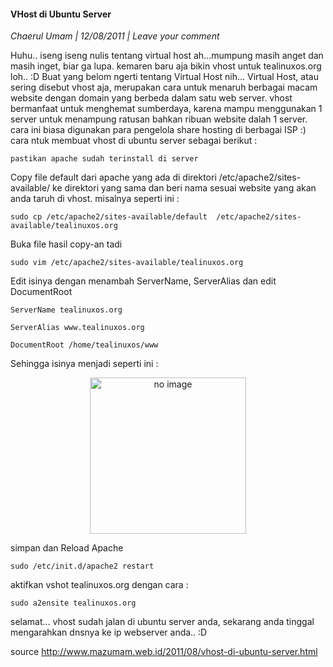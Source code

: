 #### VHost di Ubuntu Server
_Chaerul Umam | 12/08/2011 | Leave your comment_

Huhu.. iseng iseng nulis tentang virtual host ah…mumpung masih anget dan masih inget, biar ga lupa. kemaren baru aja bikin vhost untuk tealinuxos.org loh.. :D
Buat yang belom ngerti tentang Virtual Host nih…
Virtual Host, atau sering disebut vhost aja, merupakan cara untuk menaruh berbagai macam website dengan domain yang berbeda dalam satu web server.
vhost bermanfaat untuk menghemat sumberdaya, karena mampu menggunakan 1 server untuk menampung ratusan bahkan ribuan website dalah 1 server. cara ini biasa digunakan para pengelola share hosting di berbagai ISP :)
cara ntuk membuat vhost di ubuntu server sebagai berikut :
```
pastikan apache sudah terinstall di server 
```
Copy file default dari apache yang ada di direktori /etc/apache2/sites-available/ ke direktori yang sama dan beri nama sesuai website yang akan anda taruh di vhost. misalnya seperti ini :
```
sudo cp /etc/apache2/sites-available/default  /etc/apache2/sites-available/tealinuxos.org
```
Buka file hasil copy-an tadi
```
sudo vim /etc/apache2/sites-available/tealinuxos.org
```
Edit isinya dengan menambah ServerName, ServerAlias dan edit DocumentRoot
```
ServerName tealinuxos.org

ServerAlias www.tealinuxos.org

DocumentRoot /home/tealinuxos/www
```
Sehingga isinya menjadi seperti ini :
<div align="center">
	<img src="./assets/noimg.jpg" height="250px" alt="no image">
</div> 

simpan dan Reload Apache
```
sudo /etc/init.d/apache2 restart
```
aktifkan vshot tealinuxos.org dengan cara :
```
sudo a2ensite tealinuxos.org
```
selamat… vhost sudah jalan di ubuntu server anda, sekarang anda tinggal mengarahkan dnsnya ke ip webserver anda.. :D

source <http://www.mazumam.web.id/2011/08/vhost-di-ubuntu-server.html>
